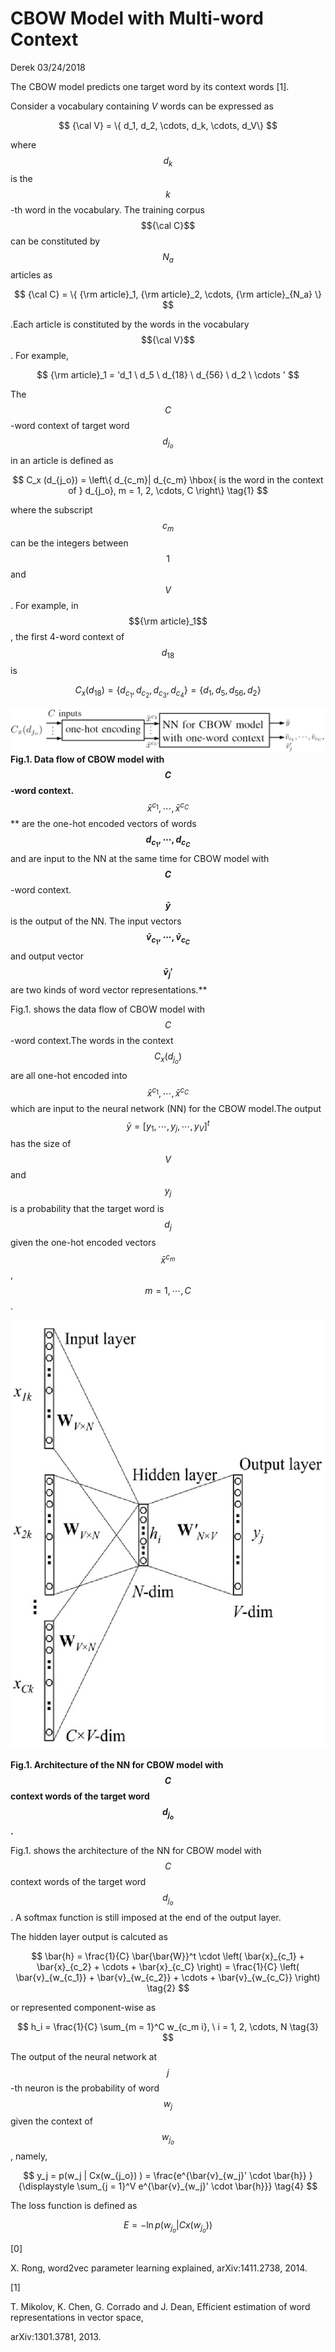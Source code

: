 # CBOW Model with Multi-word Context

Derek 03/24/2018

The CBOW model predicts one target word by its context words \[1\].

Consider a vocabulary containing _V_ words can be expressed as


$$
{\cal V} = \{ d_1, d_2, \cdots, d_k, \cdots, d_V\}
$$


where $$d_k$$ is the  $$k$$-th word in the vocabulary. The training corpus $${\cal C}$$  can be constituted by $$N_a$$ articles as


$$
{\cal C} = \{ {\rm article}_1, {\rm article}_2, \cdots, {\rm article}_{N_a} \}
$$


.Each article is constituted by the words in the vocabulary $${\cal V}$$. For example,


$$
{\rm article}_1 = 'd_1 \ d_5 \ d_{18} \ d_{56} \ d_2 \ \cdots '
$$


The $$C$$-word context of target word $$d_{j_o}$$ in an article is defined as


$$
C_x (d_{j_o}) = \left\{ d_{c_m}| d_{c_m} \hbox{ is the word in the context of } d_{j_o}, m = 1, 2, \cdots, C \right\} \tag{1}
$$


where the subscript $$c_m$$ can be the integers between $$1$$ and $$V$$. For example, in $${\rm article}_1$$, the first 4-word context of $$d_{18}$$ is


$$
C_x (d_{18}) = \{ d_{c_1}, d_{c_2}, d_{c_3}, d_{c_4} \} = \{ d_1, d_5, d_56, d_2 \}
$$


![](/assets/data_flow_of_CBOW_C_word_context_1.jpg)**Fig.1. Data flow of CBOW model with **$$C$$**-word context.**$$\bar{x}^{c_1}, \cdots, \bar{x}^{c_C}$$** are the one-hot encoded vectors of words **$$d_{c_1}, \cdots, d_{c_C}$$** and are input to the NN at the same time for CBOW model with **$$C$$**-word context. **$$\bar{y}$$** is the output of the NN. The input vectors **$$\bar{v}_{c_1}, \cdots, \bar{v}_{c_C}$$** and output vector **$$\bar{v}_j'$$** are two kinds of word vector representations.**

Fig.1. shows the  data flow of CBOW model with $$C$$-word context.The words in the context $$C_x(d_{j_o})$$ are all one-hot encoded into $$\bar{x}^{c_1}, \cdots, \bar{x}^{c_C}$$ which are input to the neural network \(NN\) for the CBOW model.The output $$\bar{y} = [y_1, \cdots, y_j, \cdots, y_V]^t$$ has the size of $$V$$ and $$y_j$$ is a probability that the target word is $$d_j$$ given the one-hot encoded vectors $$\bar{x}^{c_m}$$, $$m = 1,\cdots, C$$.

![](/assets/CBOW_cword.png)

**Fig.1. Architecture of the NN for CBOW model with **$$C$$** context words of the target word **$$d_{j_o}$$**.**

Fig.1. shows the architecture of the NN for CBOW model with $$C$$ context words of the target word $$d_{j_o}$$. A softmax function is still imposed at the end of the output layer.

The hidden layer output is calcuted as


$$
\bar{h} = \frac{1}{C} \bar{\bar{W}}^t \cdot \left( \bar{x}_{c_1} + \bar{x}_{c_2} + \cdots + \bar{x}_{c_C} \right)
 = \frac{1}{C} \left( \bar{v}_{w_{c_1}} + \bar{v}_{w_{c_2}} + \cdots + \bar{v}_{w_{c_C}} \right) \tag{2}
$$


or represented component-wise as


$$
h_i = \frac{1}{C} \sum_{m = 1}^C w_{c_m i}, \ i = 1, 2, \cdots, N 
\tag{3}
$$


The output of the neural network at $$j$$-th neuron is the probability of word $$w_j$$ given the context of $$w_{j_o}$$, namely,


$$
y_j = p(w_j | Cx(w_{j_o}) ) = \frac{e^{\bar{v}_{w_j}' \cdot \bar{h}} }{\displaystyle \sum_{j = 1}^V e^{\bar{v}_{w_j}' \cdot \bar{h}}} \tag{4}
$$


The loss function is defined as


$$
E = -\ln p(w_{j_o}| Cx(w_{j_o})) \tag{5}
$$


\[0\]

X. Rong, word2vec parameter learning explained, arXiv:1411.2738, 2014.

\[1\]

T. Mikolov, K. Chen, G. Corrado and J. Dean, Efficient estimation of word representations in vector space,

arXiv:1301.3781, 2013.

